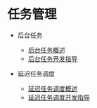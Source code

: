 # 任务管理

- 后台任务
  - [后台任务概述](background-task-overview.md)
  - [后台任务开发指导](background-task-dev-guide.md)

- 延迟任务调度
  - [延迟任务调度概述](work-scheduler-overview.md)
  - [延迟任务调度开发指导](work-scheduler-dev-guide.md)